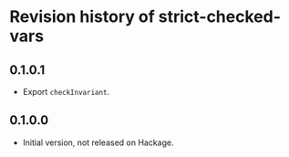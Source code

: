 # Revision history of strict-checked-vars

## 0.1.0.1

* Export `checkInvariant`.

## 0.1.0.0

* Initial version, not released on Hackage.
